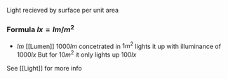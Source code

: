 Light recieved by surface per unit area
### Formula $lx=lm/m^2$
- $lm$ [[Lumen]]
$1000lm$ concetrated in $1m^2$
lights it up with illuminance of $1000lx$
But for $10m^2$ it only lights up $100lx$

See [[Light]] for more info
